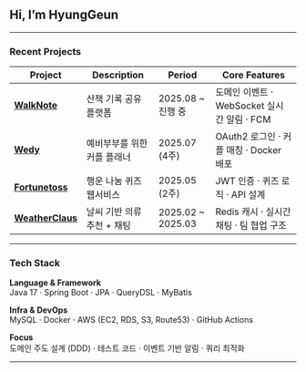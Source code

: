##  Hi, I’m HyungGeun  

---

###  Recent Projects

| Project | Description | Period | Core Features |
|----------|--------------|---------|----------------|
| [**WalkNote**](https://github.com/HyungGeun94/WalkNote) | 산책 기록 공유 플랫폼 | 2025.08 ~ 진행 중 | 도메인 이벤트 · WebSocket 실시간 알림 · FCM |
| [**Wedy**](https://github.com/Wedvice/Wedvice_BE) | 예비부부를 위한 커플 플래너 | 2025.07 (4주) | OAuth2 로그인 · 커플 매칭 · Docker 배포 |
| [**Fortunetoss**](https://github.com/fortunetoss/backend) | 행운 나눔 퀴즈 웹서비스 | 2025.05 (2주) | JWT 인증 · 퀴즈 로직 · API 설계 |
| [**WeatherClaus**](https://github.com/Weather-Claus-Team/weather-claus-be) | 날씨 기반 의류 추천 + 채팅 | 2025.02 ~ 2025.03 | Redis 캐시 · 실시간 채팅 · 팀 협업 구조 |


---

###  Tech Stack  

**Language & Framework**  
Java 17 · Spring Boot · JPA · QueryDSL · MyBatis  

**Infra & DevOps**  
MySQL · Docker · AWS (EC2, RDS, S3, Route53) · GitHub Actions  

**Focus**  
도메인 주도 설계 (DDD) · 테스트 코드 · 이벤트 기반 알림 · 쿼리 최적화  

---
